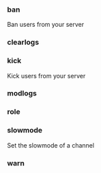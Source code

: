 <div>

### ban
Ban users from your server


</div>

<div>

### clearlogs



</div>

<div>

### kick
Kick users from your server


</div>

<div>

### modlogs



</div>

<div>

### role



</div>

<div>

### slowmode
Set the slowmode of a channel


</div>

<div>

### warn



</div>